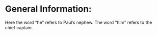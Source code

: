 # General Information:

Here the word “he” refers to Paul’s nephew. The word “him” refers to the chief captain.
